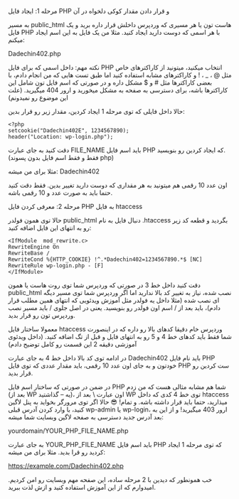 ﻿مرحله 1: ایجاد فایل PHP و قرار دادن مقدار کوکی دلخواه در آن

به مسیر public_html هاست تون یا هر مسیری که وردپرس داخلش قرار داره برید و یک فایل PHP با هر اسمی که دوست دارید ایجاد کنید. مثلا من یک فایل به این اسم ایجاد میکنم:

Dadechin402.php

  

نکته مهم: داخل اسمی که برای فایل PHP انتخاب میکنید، میتونید از کاراکترهای خاص مثل @ ، _ ، ! و کاراکترهای مشابه استفاده کنید اما طبق تست هایی که من انجام دادم، با بعضی کاراکترها مثل # و $ مشکل داره و در صورتی که اسم فایل تون شامل این کاراکترها باشه، برای دسترسی به صفحه به مشکل میخورید و ارور 404 میگیرید. (علت این موضوع رو نمیدونم)

حالا داخل فایلی که توی مرحله 1 ایجاد کردین، مقدار زیر رو قرار بدین:

    <?php
    setcookie("Dadechin402E", 1234567890);
    header("Location: wp-login.php");

دقت کنید به جای عبارت FILE_NAME باید اسم فایل PHP که ایجاد کردین رو بنویسید. (فقط و فقط اسم فایل بدون پسوند php)

مثلا برای من میشه: Dadechin402

اون عدد 10 رقمی هم میتونید به هر مقداری که دوست دارید تغییر بدین. فقط دقت کنید حتما باید به صورت عدد و 10 رقمی باشه.

  

مرحله 2: معرفی کردن فایل PHP به فایل htaccess

حالا توی همون فولدر public_html دنبال فایل به نام .htaccess بگردید و قطعه کد زیر رو به انتهای این فایل اضافه کنید:

    <IfModule  mod_rewrite.c>
    RewriteEngine On
    RewriteBase /
    RewriteCond %{HTTP_COOKIE} !^.*Dadechin402=1234567890.*$ [NC]
    RewriteRule wp-login.php - [F]
    </IfModule>

دقت کنید داخل خط 3 در صورتی که وردپرس شما توی روت هاست یا همون public_html نصب شده، نیاز به تغییر کد بالا ندارید اما اگر وردپرس شما توی مسیر دیگه ای نصب شده (مثلا داخل یه فولدر مثل آموزش ویدئویی که انتهای همین مطلب قرار دادم)، باید بعد از / اسم اون فولدر رو بنویسید. یعنی در اصل جلوی / باید مسیر نصب وردپرس تون رو قرار بدید.

معمولا ساختار فایل htaccess وردپرس خام دقیقا کدهای بالا رو داره که در اینصورت شما فقط باید کدهای خط 4 و 5 رو به انتهای فایل و قبل از تگ </IfModule> اضافه کنید. (داخل ویدئوی آموزشی دقیقه 2 این قسمت رو کامل توضیح دادم)

در ادامه توی کد بالا داخل خط 4 به جای عبارت Dadechin402 باید نام فایل PHP خودتون و به جای اون عدد 10 رقمی، باید مقدار عددی که توی فایل PHP ست کردین رو قرار بدید.

در ضمن در صورتی که ساختار اسم فایل PHP شما هم مشابه مثالی هست که من زدم (بعد از WP یه – گذاشتید)، اون عبارت \ بعد از WP توی خط 4 کدی که داخل htaccess میذارید، حتما باید قرار داشته باشه.
و تمام! 😎
حالا اگر توی مرورگر بخواید به پنل لاگین کنید، با وارد کردن آدرس قبلی wp-admin یا wp-login، ارور 403 میگیرید!
و از این به بعد آدرس جدید دسترسی به صفحه لاگین وبسایت شما میشه:

yourdomain/YOUR_PHP_FILE_NAME.php

به جای عبارت YOUR_PHP_FILE_NAME باید اسم فایل PHP که توی مرحله 1 ایجاد کردید رو قرا بدید. مثلا برای من میشه:

https://example.com/Dadechin402.php

خب همونطور که دیدین با 2 مرحله ساده، این صفحه مهم وبسایت رو امن کردیم. امیدوارم که از این آموزش استفاده کنید و ازش لذت ببرید.

